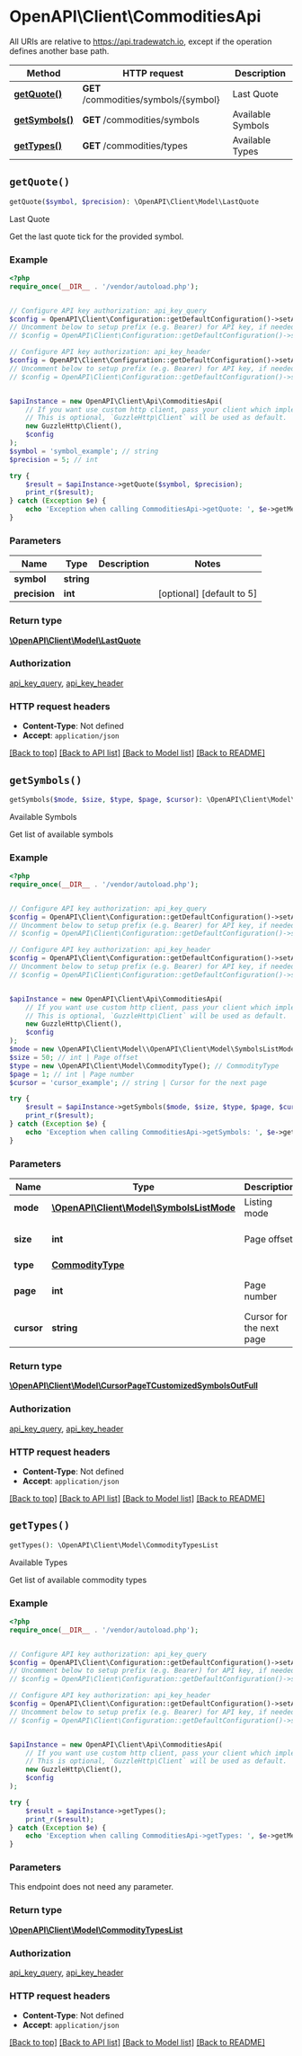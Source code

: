 # OpenAPI\Client\CommoditiesApi

All URIs are relative to https://api.tradewatch.io, except if the operation defines another base path.

| Method | HTTP request | Description |
| ------------- | ------------- | ------------- |
| [**getQuote()**](CommoditiesApi.md#getQuote) | **GET** /commodities/symbols/{symbol} | Last Quote |
| [**getSymbols()**](CommoditiesApi.md#getSymbols) | **GET** /commodities/symbols | Available Symbols |
| [**getTypes()**](CommoditiesApi.md#getTypes) | **GET** /commodities/types | Available Types |


## `getQuote()`

```php
getQuote($symbol, $precision): \OpenAPI\Client\Model\LastQuote
```

Last Quote

Get the last quote tick for the provided symbol.

### Example

```php
<?php
require_once(__DIR__ . '/vendor/autoload.php');


// Configure API key authorization: api_key_query
$config = OpenAPI\Client\Configuration::getDefaultConfiguration()->setApiKey('api-key', 'YOUR_API_KEY');
// Uncomment below to setup prefix (e.g. Bearer) for API key, if needed
// $config = OpenAPI\Client\Configuration::getDefaultConfiguration()->setApiKeyPrefix('api-key', 'Bearer');

// Configure API key authorization: api_key_header
$config = OpenAPI\Client\Configuration::getDefaultConfiguration()->setApiKey('api-key', 'YOUR_API_KEY');
// Uncomment below to setup prefix (e.g. Bearer) for API key, if needed
// $config = OpenAPI\Client\Configuration::getDefaultConfiguration()->setApiKeyPrefix('api-key', 'Bearer');


$apiInstance = new OpenAPI\Client\Api\CommoditiesApi(
    // If you want use custom http client, pass your client which implements `GuzzleHttp\ClientInterface`.
    // This is optional, `GuzzleHttp\Client` will be used as default.
    new GuzzleHttp\Client(),
    $config
);
$symbol = 'symbol_example'; // string
$precision = 5; // int

try {
    $result = $apiInstance->getQuote($symbol, $precision);
    print_r($result);
} catch (Exception $e) {
    echo 'Exception when calling CommoditiesApi->getQuote: ', $e->getMessage(), PHP_EOL;
}
```

### Parameters

| Name | Type | Description  | Notes |
| ------------- | ------------- | ------------- | ------------- |
| **symbol** | **string**|  | |
| **precision** | **int**|  | [optional] [default to 5] |

### Return type

[**\OpenAPI\Client\Model\LastQuote**](../Model/LastQuote.md)

### Authorization

[api_key_query](../../README.md#api_key_query), [api_key_header](../../README.md#api_key_header)

### HTTP request headers

- **Content-Type**: Not defined
- **Accept**: `application/json`

[[Back to top]](#) [[Back to API list]](../../README.md#endpoints)
[[Back to Model list]](../../README.md#models)
[[Back to README]](../../README.md)

## `getSymbols()`

```php
getSymbols($mode, $size, $type, $page, $cursor): \OpenAPI\Client\Model\CursorPageTCustomizedSymbolsOutFull
```

Available Symbols

Get list of available symbols

### Example

```php
<?php
require_once(__DIR__ . '/vendor/autoload.php');


// Configure API key authorization: api_key_query
$config = OpenAPI\Client\Configuration::getDefaultConfiguration()->setApiKey('api-key', 'YOUR_API_KEY');
// Uncomment below to setup prefix (e.g. Bearer) for API key, if needed
// $config = OpenAPI\Client\Configuration::getDefaultConfiguration()->setApiKeyPrefix('api-key', 'Bearer');

// Configure API key authorization: api_key_header
$config = OpenAPI\Client\Configuration::getDefaultConfiguration()->setApiKey('api-key', 'YOUR_API_KEY');
// Uncomment below to setup prefix (e.g. Bearer) for API key, if needed
// $config = OpenAPI\Client\Configuration::getDefaultConfiguration()->setApiKeyPrefix('api-key', 'Bearer');


$apiInstance = new OpenAPI\Client\Api\CommoditiesApi(
    // If you want use custom http client, pass your client which implements `GuzzleHttp\ClientInterface`.
    // This is optional, `GuzzleHttp\Client` will be used as default.
    new GuzzleHttp\Client(),
    $config
);
$mode = new \OpenAPI\Client\Model\\OpenAPI\Client\Model\SymbolsListMode(); // \OpenAPI\Client\Model\SymbolsListMode | Listing mode
$size = 50; // int | Page offset
$type = new \OpenAPI\Client\Model\CommodityType(); // CommodityType
$page = 1; // int | Page number
$cursor = 'cursor_example'; // string | Cursor for the next page

try {
    $result = $apiInstance->getSymbols($mode, $size, $type, $page, $cursor);
    print_r($result);
} catch (Exception $e) {
    echo 'Exception when calling CommoditiesApi->getSymbols: ', $e->getMessage(), PHP_EOL;
}
```

### Parameters

| Name | Type | Description  | Notes |
| ------------- | ------------- | ------------- | ------------- |
| **mode** | [**\OpenAPI\Client\Model\SymbolsListMode**](../Model/.md)| Listing mode | |
| **size** | **int**| Page offset | [optional] [default to 50] |
| **type** | [**CommodityType**](../Model/.md)|  | [optional] |
| **page** | **int**| Page number | [optional] [default to 1] |
| **cursor** | **string**| Cursor for the next page | [optional] |

### Return type

[**\OpenAPI\Client\Model\CursorPageTCustomizedSymbolsOutFull**](../Model/CursorPageTCustomizedSymbolsOutFull.md)

### Authorization

[api_key_query](../../README.md#api_key_query), [api_key_header](../../README.md#api_key_header)

### HTTP request headers

- **Content-Type**: Not defined
- **Accept**: `application/json`

[[Back to top]](#) [[Back to API list]](../../README.md#endpoints)
[[Back to Model list]](../../README.md#models)
[[Back to README]](../../README.md)

## `getTypes()`

```php
getTypes(): \OpenAPI\Client\Model\CommodityTypesList
```

Available Types

Get list of available commodity types

### Example

```php
<?php
require_once(__DIR__ . '/vendor/autoload.php');


// Configure API key authorization: api_key_query
$config = OpenAPI\Client\Configuration::getDefaultConfiguration()->setApiKey('api-key', 'YOUR_API_KEY');
// Uncomment below to setup prefix (e.g. Bearer) for API key, if needed
// $config = OpenAPI\Client\Configuration::getDefaultConfiguration()->setApiKeyPrefix('api-key', 'Bearer');

// Configure API key authorization: api_key_header
$config = OpenAPI\Client\Configuration::getDefaultConfiguration()->setApiKey('api-key', 'YOUR_API_KEY');
// Uncomment below to setup prefix (e.g. Bearer) for API key, if needed
// $config = OpenAPI\Client\Configuration::getDefaultConfiguration()->setApiKeyPrefix('api-key', 'Bearer');


$apiInstance = new OpenAPI\Client\Api\CommoditiesApi(
    // If you want use custom http client, pass your client which implements `GuzzleHttp\ClientInterface`.
    // This is optional, `GuzzleHttp\Client` will be used as default.
    new GuzzleHttp\Client(),
    $config
);

try {
    $result = $apiInstance->getTypes();
    print_r($result);
} catch (Exception $e) {
    echo 'Exception when calling CommoditiesApi->getTypes: ', $e->getMessage(), PHP_EOL;
}
```

### Parameters

This endpoint does not need any parameter.

### Return type

[**\OpenAPI\Client\Model\CommodityTypesList**](../Model/CommodityTypesList.md)

### Authorization

[api_key_query](../../README.md#api_key_query), [api_key_header](../../README.md#api_key_header)

### HTTP request headers

- **Content-Type**: Not defined
- **Accept**: `application/json`

[[Back to top]](#) [[Back to API list]](../../README.md#endpoints)
[[Back to Model list]](../../README.md#models)
[[Back to README]](../../README.md)
